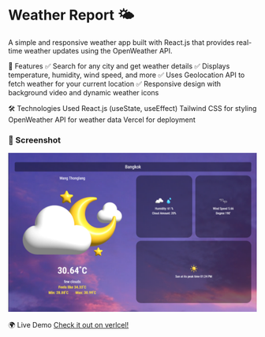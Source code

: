 # Weather Report 🌤️
A simple and responsive weather app built with React.js that provides real-time weather updates using the OpenWeather API.

🚀 Features
✅ Search for any city and get weather details
✅ Displays temperature, humidity, wind speed, and more
✅ Uses Geolocation API to fetch weather for your current location
✅ Responsive design with background video and dynamic weather icons

🛠️ Technologies Used
React.js (useState, useEffect)
Tailwind CSS for styling
OpenWeather API for weather data
Vercel for deployment

### 📸 Screenshot  
![Weather App Screenshot](assets/weather-screenshot.png)

🌍 Live Demo
[Check it out on verlcel!](https://weather-report-f37ulczlt-a2shxs-projects.vercel.app/)

